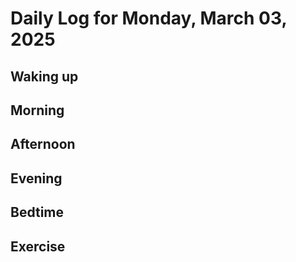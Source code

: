 # Daily Log for Monday, March 03, 2025

## Waking up

## Morning

## Afternoon

## Evening

## Bedtime

## Exercise

